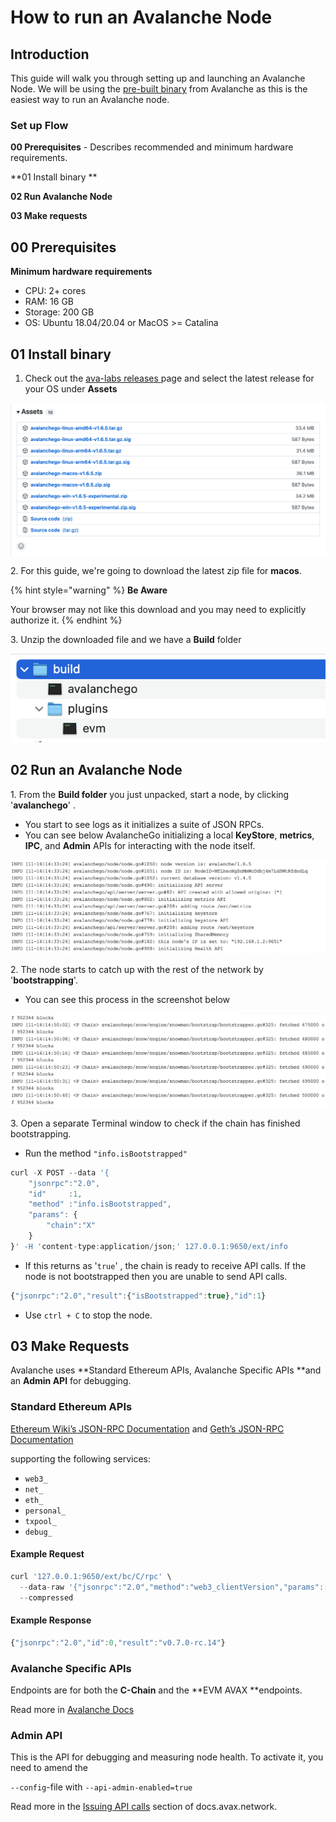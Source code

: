 # How to run an Avalanche Node

## Introduction

This guide will walk you through setting up and launching an Avalanche Node. We will be using the [pre-built binary](how-to-run-an-avalanche-node.md#introduction) from Avalanche as this is the easiest way to run an Avalanche node. &#x20;

### **Set up Flow**

**00 Prerequisites** - Describes recommended and minimum hardware requirements.

**01 Install binary **

**02 Run Avalanche Node**

**03 Make requests**

## **00 Prerequisites**

**Minimum hardware requirements**

* CPU: 2+ cores
* RAM: 16 GB
* Storage: 200 GB
* OS: Ubuntu 18.04/20.04 or MacOS >= Catalina

## 01 Install binary

1. Check out the [ava-labs releases ](https://github.com/ava-labs/avalanchego/releases)page and select the latest release for your OS under **Assets**

![](<../../.gitbook/assets/Screenshot 2021-11-16 at 14.22.16.png>)

2\. For this guide, we're going to download the latest zip file for **macos**.&#x20;

{% hint style="warning" %}
**Be Aware**

Your browser may not like this download and you may need to explicitly authorize it.&#x20;
{% endhint %}

3\. Unzip the downloaded file and we have a **Build** folder

![](<../../.gitbook/assets/Screenshot 2021-11-16 at 14.30.47.png>)

## 02 Run an Avalanche Node

&#x20;1\. From the **Build folder** you just unpacked, start a node, by clicking '**avalanchego**' .

* You start to see logs as it initializes a suite of JSON RPCs.&#x20;
* You can see below AvalancheGo initializing a local **KeyStore**, **metrics**, **IPC**, and **Admin** APIs for interacting with the node itself.

![](<../../.gitbook/assets/Screenshot 2021-11-16 at 14.41.27.png>)

2\. The node starts to catch up with the rest of the network by '**bootstrapping**'.&#x20;

* You can see this process in the screenshot below&#x20;

![](<../../.gitbook/assets/Screenshot 2021-11-16 at 14.51.20.png>)

3\. Open a separate Terminal window to check if the chain has finished bootstrapping.

* Run the method `"info.isBootstrapped"`

```javascript
curl -X POST --data '{
    "jsonrpc":"2.0",
    "id"     :1,
    "method" :"info.isBootstrapped",
    "params": {
        "chain":"X"
    }
}' -H 'content-type:application/json;' 127.0.0.1:9650/ext/info
```

* If this returns as '`true`' , the chain is ready to receive API calls. If the node is not bootstrapped then you are unable to send API calls.&#x20;

```javascript
{"jsonrpc":"2.0","result":{"isBootstrapped":true},"id":1}
```

* Use `ctrl + C` to stop the node.

## 03 Make Requests

Avalanche uses **Standard Ethereum APIs, Avalanche Specific APIs **and an **Admin API** for debugging. &#x20;

### Standard Ethereum APIs

[Ethereum Wiki’s JSON-RPC Documentation](https://eth.wiki/json-rpc/API) and [Geth’s JSON-RPC Documentation](https://geth.ethereum.org/docs/rpc/server)&#x20;

supporting the following services:

* `web3_`
* `net_`
* `eth_`
* `personal_`
* `txpool_`
* `debug_`

#### Example Request

```javascript
curl '127.0.0.1:9650/ext/bc/C/rpc' \
  --data-raw '{"jsonrpc":"2.0","method":"web3_clientVersion","params":[],"id":0}' \
  --compressed
```

#### Example Response

```javascript
{"jsonrpc":"2.0","id":0,"result":"v0.7.0-rc.14"}
```

### Avalanche Specific APIs

Endpoints are for both the **C-Chain** and the **EVM AVAX **endpoints.

Read more in [Avalanche Docs](https://docs.avax.network/build/avalanchego-apis/contract-chain-c-chain-api#avalanche-specific-apis)

### Admin API

This is the API for debugging and measuring node health. To activate it, you need to amend the

&#x20;`--config`-file with `--api-admin-enabled=true`

Read more in the [Issuing API calls](https://docs.avax.network/build/avalanchego-apis/issuing-api-calls) section of docs.avax.network.&#x20;
